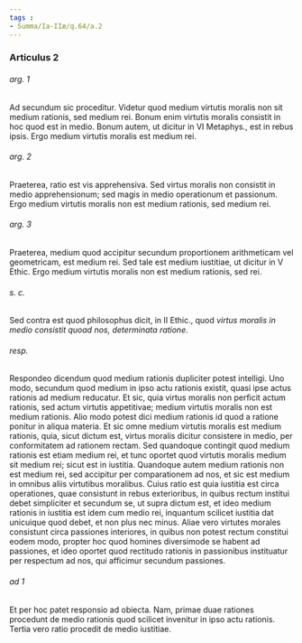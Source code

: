 ```yaml
---
tags : 
- Summa/Ia-IIæ/q.64/a.2
---
```


### Articulus 2

###### arg. 1
Ad secundum sic proceditur. Videtur quod medium virtutis moralis non sit medium rationis, sed medium rei. Bonum enim virtutis moralis consistit in hoc quod est in medio. Bonum autem, ut dicitur in VI Metaphys., est in rebus ipsis. Ergo medium virtutis moralis est medium rei.

###### arg. 2
Praeterea, ratio est vis apprehensiva. Sed virtus moralis non consistit in medio apprehensionum; sed magis in medio operationum et passionum. Ergo medium virtutis moralis non est medium rationis, sed medium rei.

###### arg. 3
Praeterea, medium quod accipitur secundum proportionem arithmeticam vel geometricam, est medium rei. Sed tale est medium iustitiae, ut dicitur in V Ethic. Ergo medium virtutis moralis non est medium rationis, sed rei.

###### s. c.
Sed contra est quod philosophus dicit, in II Ethic., quod *virtus moralis in medio consistit quoad nos, determinata ratione*.

###### resp.
Respondeo dicendum quod medium rationis dupliciter potest intelligi. Uno modo, secundum quod medium in ipso actu rationis existit, quasi ipse actus rationis ad medium reducatur. Et sic, quia virtus moralis non perficit actum rationis, sed actum virtutis appetitivae; medium virtutis moralis non est medium rationis. Alio modo potest dici medium rationis id quod a ratione ponitur in aliqua materia. Et sic omne medium virtutis moralis est medium rationis, quia, sicut dictum est, virtus moralis dicitur consistere in medio, per conformitatem ad rationem rectam. Sed quandoque contingit quod medium rationis est etiam medium rei, et tunc oportet quod virtutis moralis medium sit medium rei; sicut est in iustitia. Quandoque autem medium rationis non est medium rei, sed accipitur per comparationem ad nos, et sic est medium in omnibus aliis virtutibus moralibus. Cuius ratio est quia iustitia est circa operationes, quae consistunt in rebus exterioribus, in quibus rectum institui debet simpliciter et secundum se, ut supra dictum est, et ideo medium rationis in iustitia est idem cum medio rei, inquantum scilicet iustitia dat unicuique quod debet, et non plus nec minus. Aliae vero virtutes morales consistunt circa passiones interiores, in quibus non potest rectum constitui eodem modo, propter hoc quod homines diversimode se habent ad passiones, et ideo oportet quod rectitudo rationis in passionibus instituatur per respectum ad nos, qui afficimur secundum passiones.

###### ad 1
Et per hoc patet responsio ad obiecta. Nam, primae duae rationes procedunt de medio rationis quod scilicet invenitur in ipso actu rationis. Tertia vero ratio procedit de medio iustitiae.

